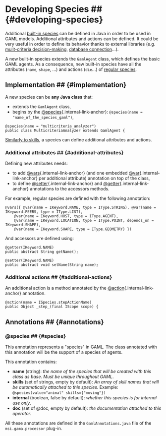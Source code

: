 # Developing Species ## {#developing-species}



Additional [built-in species](references#BuiltInSpecies) can be defined in Java in order to be used in GAML models. Additional attributes and actions can be defined. It could be very useful in order to define its behavior thanks to external libraries (e.g. [mulit-criteria decision-making](references#OtherBuiltInSpecies), [database connection](references#OtherBuiltInSpecies)...).

A new built-in species extends the `GamlAgent` class, which defines the basic GAML agents. As a consequence, new built-in species have all the attributes (`name`, `shape`, ...) and actions (`die`...) of [regular species](references#AgentBuiltIn).






## Implementation ## {#implementation}

A new species can be **any Java class** that:
  * extends the `GamlAgent` class,
  * begins by the [@species](wikionly#DevelopingIndexAnnotations#species){.internal-link-anchor}: `@species(name = "name_of_the_species_gaml")`,
```
@species(name = "multicriteria_analyzer")
public class MulticriteriaAnalyzer extends GamlAgent {
```

[Similarly to skills](wikionly#DevelopingSkills), a species can define additional attributes and actions.

### Additional attributes ## {#additional-attributes}

Defining new attributes needs:
  * to add [@vars](wikionly#DevelopingIndexAnnotations#vars){.internal-link-anchor} (and one embedded [@var](wikionly#DevelopingIndexAnnotations#var){.internal-link-anchor} per additional attribute) annotation on top of the class,
  * to define [@setter](wikionly#DevelopingIndexAnnotations#setter){.internal-link-anchor} and [@getter](wikionly#DevelopingIndexAnnotations#getter){.internal-link-anchor} annotations to the accessors methods.

For example, regular species are defined with the following annotation:
```
@vars({ @var(name = IKeyword.NAME, type = IType.STRING), @var(name = IKeyword.PEERS, type = IType.LIST),
	@var(name = IKeyword.HOST, type = IType.AGENT),
	@var(name = IKeyword.LOCATION, type = IType.POINT, depends_on = IKeyword.SHAPE),
	@var(name = IKeyword.SHAPE, type = IType.GEOMETRY) })
```

And accessors are defined using:
```
@getter(IKeyword.NAME)
public abstract String getName();

@setter(IKeyword.NAME)
public abstract void setName(String name);
```

### Additional actions ## {#additional-actions}

An additional action is a method annotated by the [@action](wikionly#DevelopingIndexAnnotations#action){.internal-link-anchor} annotation.
```
@action(name = ISpecies.stepActionName)
public Object _step_(final IScope scope) {
```






## Annotations ## {#annotations}
### @species ## {#species}
This annotation represents a "species" in GAML. The class annotated with this annotation will be the support of a species of agents.

This annotation contains:
  * **name** (string): _the name of the species that will be created with this class as base. Must be unique throughout GAML_.
  * **skills** (set of strings, empty by default): _An array of skill names that will be automatically attached to this species._ Example: ```
 @species(value="animal" skills={"moving"}) ```
  * **internal** (boolean, false by default): _whether this species is for internal use only_.
  * **doc** (set of @doc, empty by default): _the documentation attached to this operator._

All these annotations are defined in the `GamlAnnotations.java` file of the `msi.gama.processor` plug-in.